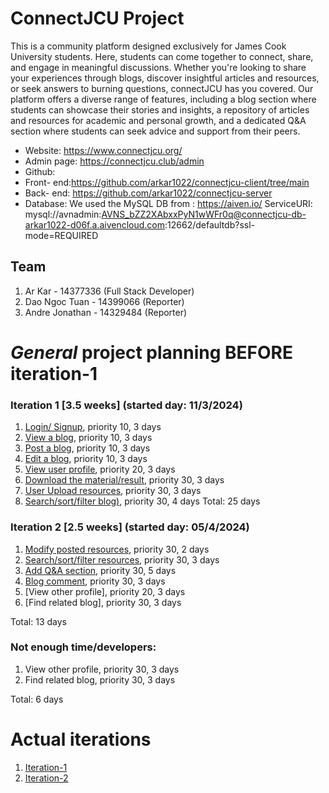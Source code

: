 # ConnectJCU Project

This is a community platform designed exclusively for James Cook University students. Here, students can come together to connect, share, and engage in meaningful discussions. Whether you're looking to share your experiences through blogs, discover insightful articles and resources, or seek answers to burning questions, connectJCU has you covered. Our platform offers a diverse range of features, including a blog section where students can showcase their stories and insights, a repository of articles and resources for academic and personal growth, and a dedicated Q&A section where students can seek advice and support from their peers.

- Website: https://www.connectjcu.org/
- Admin page: https://connectjcu.club/admin
- Github:
- Front- end:https://github.com/arkar1022/connectjcu-client/tree/main
- Back- end: https://github.com/arkar1022/connectjcu-server
- Database: We used the MySQL DB from : https://aiven.io/
 ServiceURI: mysql://avnadmin:AVNS_bZZ2XAbxxPyN1wWFr0q@connectjcu-db-arkar1022-d06f.a.aivencloud.com:12662/defaultdb?ssl-mode=REQUIRED

## Team

1. Ar Kar - 14377336 (Full Stack Developer)
2. Dao Ngoc Tuan - 14399066 (Reporter)
3. Andre Jonathan - 14329484 (Reporter)

# _General_ project planning BEFORE iteration-1

### Iteration 1 [3.5 weeks] (started day: 11/3/2024)

1. [Login/ Signup](./user_stories/login_signup.md), priority 10, 3 days
2. [View a blog](./user_stories/view_blog.md), priority 10, 3 days
3. [Post a blog](./user_stories/post_a_blog.md), priority 10, 3 days
4. [Edit a blog](./user_stories/edit_blog.md), priority 10, 3 days
5. [View user profile](./user_stories/view_user_profile.md), priority 20, 3 days
6. [Download the material/result](./user_stories/download_resources.md), priority 30, 3 days
7. [User Upload resources](./user_stories/upload_resources.md), priority 30, 3 days
8. [Search/sort/filter blog)](./user_stories/search_filter_blog.md), priority 30, 4 days
   Total: 25 days

### Iteration 2 [2.5 weeks] (started day: 05/4/2024)

1. [Modify posted resources](./user_stories/modify_posted_resources.md), priority 30, 2 days
2. [Search/sort/filter resources](./user_stories/search_filter_resources.md), priority 30, 3 days
3. [Add Q&A section](./user_stories/user_story_01_title.md), priority 30, 5 days
4. [Blog comment](./user_stories/download_resources.md), priority 30, 3 days
5. [View other profile], priority 20, 3 days
6. [Find related blog], priority 30, 3 days

Total: 13 days

### Not enough time/developers:

1. View other profile, priority 30, 3 days
2. Find related blog, priority 30, 3 days

Total: 6 days

# Actual iterations

1. [Iteration-1](./iteration_1.md)
2. [Iteration-2](./iteration_2.md)
